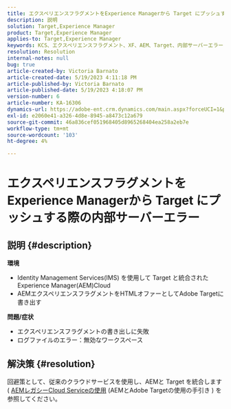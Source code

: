 ```yaml
---
title: エクスペリエンスフラグメントをExperience Managerから Target にプッシュする際の内部サーバーエラー
description: 説明
solution: Target,Experience Manager
product: Target,Experience Manager
applies-to: Target,Experience Manager
keywords: KCS、エクスペリエンスフラグメント、XF、AEM、Target、内部サーバーエラー
resolution: Resolution
internal-notes: null
bug: true
article-created-by: Victoria Barnato
article-created-date: 5/19/2023 4:11:18 PM
article-published-by: Victoria Barnato
article-published-date: 5/19/2023 4:18:07 PM
version-number: 6
article-number: KA-16306
dynamics-url: https://adobe-ent.crm.dynamics.com/main.aspx?forceUCI=1&pagetype=entityrecord&etn=knowledgearticle&id=dc6cf9c4-5ff6-ed11-8848-6045bd0065b6
exl-id: e2060e41-a326-4d8e-8945-a8473c12a679
source-git-commit: 46a836cef051968405d8965268404ea258a2eb7e
workflow-type: tm+mt
source-wordcount: '103'
ht-degree: 4%

---
```


# エクスペリエンスフラグメントをExperience Managerから Target にプッシュする際の内部サーバーエラー

## 説明 {#description}

<b>環境</b>
- Identity Management Services(IMS) を使用して Target と統合されたExperience Manager(AEM)Cloud
- AEMエクスペリエンスフラグメントをHTMLオファーとしてAdobe Targetに書き出す

<b>問題/症状</b>
- エクスペリエンスフラグメントの書き出しに失敗
- ログファイルのエラー：無効なワークスペース



## 解決策 {#resolution}


回避策として、従来のクラウドサービスを使用し、AEMと Target を統合します ( [AEMレガシーCloud Serviceの使用](https://experienceleague.adobe.com/docs/experience-manager-learn/aem-target-tutorial/aem-target-implementation/using-aem-cloud-services.html?lang=ja) (AEMとAdobe Targetの使用の手引き ) を参照してください。
